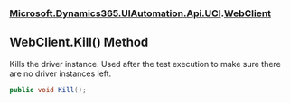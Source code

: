 ### [Microsoft.Dynamics365.UIAutomation.Api.UCI](Microsoft.Dynamics365.UIAutomation.Api.UCI.md 'Microsoft.Dynamics365.UIAutomation.Api.UCI').[WebClient](WebClient.md 'Microsoft.Dynamics365.UIAutomation.Api.UCI.WebClient')

## WebClient.Kill() Method

Kills the driver instance. Used after the test execution to make sure there are no driver instances left.

```csharp
public void Kill();
```